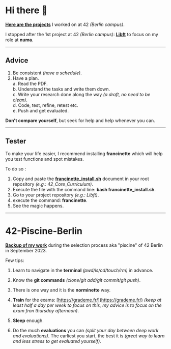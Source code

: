 # Hi there :wave:

**[Here are the projects](https://github.com/bautret/42/tree/main/Core_Curriculum)** I worked on at 42 *(Berlin campus)*.

I stopped after the 1st project at 42 *(Berlin campus)*: **[Libft](https://github.com/bautret/42_Core_Curriculum/tree/github/Libft)** to focus on my role at **numa**.

---

## Advice

1. Be consistent *(have a schedule)*.
2. Have a plan. <br />
    a. Read the PDF.  <br />
    b. Understand the tasks and write them down.  <br />
    c. Write your research done along the way *(a draft, no need to be clean)*.  <br />
    d. Code, test, refine, retest etc.  <br />
    e. Push and get evaluated.  <br />

**Don't compare yourself**, but seek for help and help whenever you can.

---

## Tester

To make your life easier, I recommend installing **francinette** which will help you test functions and spot mistakes.

To do so :
1. Copy and paste the **[francinette_install.sh](https://github.com/bautret/42_Core_Curriculum/blob/github/francinette_install.sh)** document in your root repository *(e.g.: 42_Core_Curriculum)*.
2. Execute the file with the command line: **bash francinette_install.sh**.
3. Go to your project repository *(e.g.: Libft)*.
4. execute the command: **francinette**.
5. See the magic happens.

---

# 42-Piscine-Berlin

**[Backup of my work](https://github.com/bautret/42/tree/main/Piscine)** during the selection process aka "piscine" of 42 Berlin in September 2023.

Few tips:

1. Learn to navigate in the **terminal** *(pwd/ls/cd/touch/rm)* in advance.

2. Know the **git commands** *(clone/git add/git commit/git push)*.

3. There is one way and it is the **norminette** way.

4. **Train** for the exams: [https://grademe.fr/](https://grademe.fr/) *(keep at least half a day per week to focus on this, my advice is to focus on the exam fron thursday afternoon)*.

5. **Sleep** enough.

6. Do the much **evaluations** you can *(split your day between deep work and evaluations)*. The earliest you start, the best it is *(great way to learn and less stress to get evaluated yourself)*.
